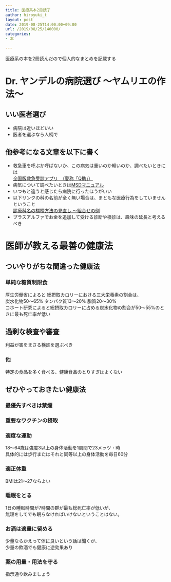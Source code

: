 ```yaml
---
title: 医療系本2冊読了
author: hiroyuki_t
layout: post
date: 2019-08-25T14:00:00+09:00
url: /2019/08/25/140000/
categories:
- 本

---
```


医療系の本を2冊読んだので個人的なまとめを記載する

# Dr. ヤンデルの病院選び 〜ヤムリエの作法〜

## いい医者選び

- 病院は近いほどいい
- 医者を選ぶなら人柄で

## 他参考になる文章を以下に書く

- 救急車を呼ぶか呼ばないか、この病気は重いのか軽いのか、調べたいときには  
[全国版救急受診アプリ　（愛称「Q助」）](https://www.fdma.go.jp/mission/enrichment/appropriate/appropriate003.html)
- 病気について調べたいときは[MSDマニュアル](https://www.msdmanuals.com/ja-jp/)
- いつもと違うと感じたら病院に行ったほうがいい
- 以下リンクの科の名前が全く無い場合は、まともな医療行為をしていませんということ  
[診療科名の標榜方法の見直し ～組合せの例](http://www.med.or.jp/doctor/sien/s_sien/008219.html)
- プラスアルファでお金を追加して受ける診断や検診は、趣味の延長と考えるべき

# 医師が教える最善の健康法

## ついやりがちな間違った健康法

### 単純な糖質制限食
厚生労働省によると
総摂取カロリーにおける三大栄養素の割合は、  
炭水化物50〜65% タンパク質13〜20% 脂質20〜30%  
コホート研究によると総摂取カロリーに占める炭水化物の割合が50〜55%のときに最も死亡率が低い

## 過剰な検査や審査
利益が害をまさる検診を選ぶべき


### 他
特定の食品を多く食べる、健康食品のとりすぎはよくない

## ぜひやっておきたい健康法

### 最優先すべきは禁煙
### 重要なワクチンの摂取
### 適度な運動  
18〜64歳は強度3以上の身体活動を1周間で23メッツ・時  
具体的には歩行またはそれと同等以上の身体活動を毎日60分
### 適正体重  
BMIは21〜27ならよい
### 睡眠をとる
1日の睡眠時間が7時間の群が最も総死亡率が低いが、  
無理をしてでも眠らなければいけないということはない。

### お酒は適量に留める  
少量ならかえって体に良いという話は聞くが、  
少量の飲酒でも健康に逆効果あり
### 薬の用量・用法を守る  
指示通り飲みましょう
